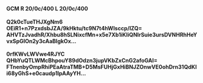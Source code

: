 #### GCM R 20/0c/400 L 20/0c/400
**Q2k0cTueTHJXgNm6**<br/>**OEiR1+n7PzxdsbJZA/9kHktu/tc9N7t4hWIsccp/IZQ=**<br/>**AHVTzJvadhR/Xhbu8hSLNixcfMn+x5e7Xb1iKIiQNIrSuie3ursDVNHRhHeYvxSpGIOn2y3cAaBlgkOx...**<br/><br/>
**0rfKWvLWVwe4RJYC**<br/>**QHbYuQTLWMcBhpouY89dOdzn3jupVKbZxCnG2afoGAI=**<br/>**FTnenbyOmpRhiPEaAtraTMB+D5MsFUHjGxHiBNJZOnwVE0ohDrn31QdKli68yGhS+e0caudp1lpAAyYH...**
